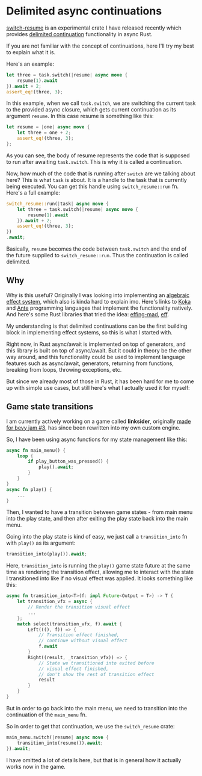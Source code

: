 # Delimited async continuations

[switch-resume](https://crates.io/crates/switch-resume)
is an experimental crate I have released recently which provides [delimited continuation](https://en.wikipedia.org/wiki/Delimited_continuation) functionality in async Rust.

If you are not familiar with the concept of continuations, here I'll try my best to explain what it is.

Here's an example:

```rs
let three = task.switch(|resume| async move {
    resume(1).await
}).await + 2;
assert_eq!(three, 3);
```

In this example, when we call `task.switch`, we are switching the current task to the provided async closure, which gets current continuation as its argument `resume`.
In this case resume is something like this:

```rs
let resume = |one| async move {
    let three = one + 2;
    assert_eq!(three, 3);
};
```

As you can see, the body of resume represents the code that is supposed to run after awaiting `task.switch`. This is why it is called a continuation.

Now, how much of the code that is running after `switch` are we talking about here?
This is what `task` is about.
It is a handle to the task that is currently being executed.
You can get this handle using `switch_resume::run` fn.
Here's a full example:

```rs
switch_resume::run(|task| async move {
    let three = task.switch(|resume| async move {
        resume(1).await
    }).await + 2;
    assert_eq!(three, 3);
})
.await;
```

Basically, `resume` becomes the code between `task.switch` and the end of the future supplied to `switch_resume::run`.
Thus the continuation is called delimited.

## Why

Why is this useful?
Originally I was looking into implementing an [algebraic effect system](https://en.wikipedia.org/wiki/Effect_system), which also is kinda hard to explain imo.
Here's links to [Koka](https://koka-lang.github.io/koka/doc/index.html) and [Ante](https://antelang.org/) programming languages that implement the functionality natively.
And here's some Rust libraries that tried the idea: [effing-mad](https://github.com/rosefromthedead/effing-mad), [eff](https://crates.io/crates/eff).

My understanding is that delimited continuations can be the first building block in implementing effect systems, so this is what I started with.

Right now, in Rust async/await is implemented on top of generators,
and this library is built on top of async/await.
But it could in theory be the other way around, and this functionality could be used to implement language features such as async/await, generators, returning from functions, breaking from loops, throwing exceptions, etc.

But since we already most of those in Rust, it has been hard for me to come up with simple use cases, but still here's what I actually used it for myself:

## Game state transitions

I am currently actively working on a game called **linksider**, originally [made for bevy jam #3](https://kuviman.itch.io/linksider), has since been rewritten into my own custom engine.

So, I have been using async functions for my state management like this:

```rs
async fn main_menu() {
    loop {
        if play_button_was_pressed() {
            play().await;
        }
    }
}
async fn play() {
    ...
}
```

Then, I wanted to have a transition between game states -
from main menu into the play state, and then after exiting the play state back into the main menu.

Going into the play state is kind of easy, we just call a `transition_into` fn with `play()` as its argument:

```rs
transition_into(play()).await;
```

Here, `transition_into` is running the `play()` game state future at the same time as rendering the transition effect, allowing me to interact with the state I transitioned into like if no visual effect was applied. It looks something like this:

```rs
async fn transition_into<T>(f: impl Future<Output = T>) -> T {
    let transition_vfx = async {
        // Render the transition visual effect
        ...
    };
    match select(transition_vfx, f).await {
        Left(((), f)) => {
            // Transition effect finished,
            // continue without visual effect
            f.await
        }
        Right((result, _transition_vfx)) => {
            // State we transitioned into exited before
            // visual effect finished,
            // don't show the rest of transition effect
            result
        }
    }
}
```

But in order to go back into the main menu, we need to transition into the continuation of the `main_menu` fn.

So in order to get that continuation, we use the `switch_resume` crate:

```rs
main_menu.switch(|resume| async move {
    transition_into(resume()).await;
}).await;
```

I have omitted a lot of details here, but that is in general how it actually works now in the game.
